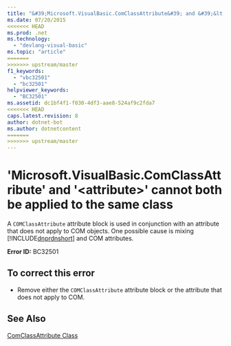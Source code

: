 ```yaml
---
title: "&#39;Microsoft.VisualBasic.ComClassAttribute&#39; and &#39;&lt;attribute&gt;&#39; cannot both be applied to the same class"
ms.date: 07/20/2015
<<<<<<< HEAD
ms.prod: .net
ms.technology: 
  - "devlang-visual-basic"
ms.topic: "article"
=======
>>>>>>> upstream/master
f1_keywords: 
  - "vbc32501"
  - "bc32501"
helpviewer_keywords: 
  - "BC32501"
ms.assetid: dc1bf4f1-f030-4df3-aae8-524af9c2fda7
<<<<<<< HEAD
caps.latest.revision: 8
author: dotnet-bot
ms.author: dotnetcontent
=======
>>>>>>> upstream/master
---
```

# &#39;Microsoft.VisualBasic.ComClassAttribute&#39; and &#39;&lt;attribute&gt;&#39; cannot both be applied to the same class
A `COMClassAttribute` attribute block is used in conjunction with an attribute that does not apply to COM objects. One possible cause is mixing [!INCLUDE[dnprdnshort](~/includes/dnprdnshort-md.md)] and COM attributes.  
  
 **Error ID:** BC32501  
  
## To correct this error  
  
-   Remove either the `COMClassAttribute` attribute block or the attribute that does not apply to COM.  
  
## See Also  
   
   
 [ComClassAttribute Class](http://msdn.microsoft.com/library/5c2f0835-9210-47dc-bc59-5c1769953574)
